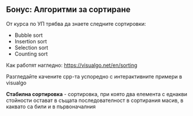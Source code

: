 ## Бонус: Алгоритми за сортиране

От курса по УП трябва да знаете следните сортировки:
* Bubble sort
* Insertion sort
* Selection sort
* Counting sort

Как работят нагледно: https://visualgo.net/en/sorting

Разгледайте качените cpp-та успоредно с интерактивните примери в visualgo

**Стабилна сортировка** - сортировка, при която два елемента с еднакви стойности остават в същата последователност в сортирания масив, в каквато са били и в първоначалния
